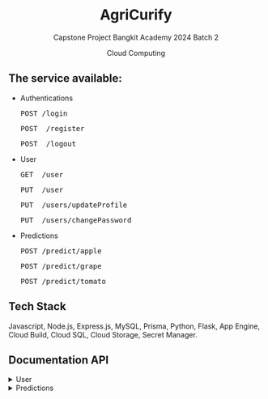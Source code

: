 <h1 align="center">AgriCurify</h1>
<p align="center">Capstone Project Bangkit Academy 2024 Batch 2</p>
<p align="center">Cloud Computing</p>

## The service available:
- Authentications
  <pre>POST /login</pre>
  <pre>POST  /register</pre>
  <pre>POST  /logout</pre>

- User
  <pre>GET  /user</pre>
  <pre>PUT  /user</pre>
  <pre>PUT  /users/updateProfile</pre>
  <pre>PUT  /users/changePassword</pre>

- Predictions
  <pre>POST /predict/apple</pre>
  <pre>POST /predict/grape</pre>
  <pre>POST /predict/tomato</pre>

## Tech Stack 
Javascript, Node.js, Express.js, MySQL, Prisma, Python, Flask, App Engine, Cloud Build, Cloud SQL, Cloud Storage, Secret Manager.

## Documentation API

<details>
  <summary>User</summary>

  - **Register**
  <pre>POST /register</pre>
  Request Body:
  ```json
  {
    "username": "John",
    "email": "john@gmail.com",
    "password": "john12345"
  }
  ```
  Response Body:
  ```json
  {
    "message": "User created successfully"
  }
  ```
  - **Login**
  <pre>POST /login</pre>
  Request Body:
  ```json
  {
    "email": "john@gmail.com",
    "password": "john12345"
  }
  ```
  Response Body:
  ```json
  {
    "message": "Login successful",
    "token": "eyJhbGciOiJIUzI1NiIsInR5cCI6IkpXVCJ9.eyJpZCI6MTMsImVtYWlsIjoiaGVsbG8zQGdtYWlsLmNvbSIsImlhdCI6MTczMzkyMTk1MiwiZXhwIjoxNzM0MDA4MzUyfQ.tmWOVP2LJw_jBUQ27eTiaOcT3ORbQAQcEId_7bjAVf8"
  }
  ```
  - **Logout**
  <pre>POST /logout</pre>
  Response Body:
  ```json
  {
    "message": "Logged out successfully"
  }
  ```
  - **View Profile**
  <pre>GET /users</pre>
  Response Body:
  ```json
  {
    "message": "Success grab data user",
    "data": {
        "name": "John",
        "email": "john@gmail.com",
        "image": "https://i.imgur.com/HFmWnmJ.png"
    }
  }
  ```
  - **Update Profile**
  <pre>POST /users</pre>
  Request Body:
  ```json
  {
    "name": "John D",
    "email": "john@gmail.com"
  }
  ```
  Response Body:
  ```json
  {
    "message": "User updated successfully",
    "data": {
        "id": 1,
        "email": "john@gmail.com",
        "name": "John D",
        "image": "https://i.imgur.com/dETmvGX.png"
    }
  }
  ```
  - **Update Profile Image**
  <pre>POST /users/updateProfile</pre>
  Response Body:
  ```json
  {
    "message": "Profile image updated successfully"
  }
  ```

  - **Change Password**
  <pre>POST /users/changePassword</pre>
  Response Body:
  Request Body:
  ```json
  {
    "oldPassword": "john12345",
    "newPassword": "john123456",
    "confirmPassword": "john123456"
  }
  ```
  Response Body:
  ```json
  {
    "message": "Password successfully updated"
  }
  ```
</details>
<details>
  <summary>Predictions</summary>

  - **Predict**
  <pre>POST /predict/apple</pre>
  Response Body:
  ```json
  {
    "label": "Apple__Apple_scab",
    "confidence": 100.0,
    "disease_info": {
        "description": "Apple scab is a fungal disease that causes dark, sunken lesions on apples.",
        "name": "Apple Scab",
        "treatment": [
            "Grow scab-resistant apple cultivars such as Akane, Chehalis, Liberty, Prima, and Tydeman Red.",
            "Apply nitrogen to fallen leaves in the fall to increase decomposition and make them more palatable to earthworms. Use liquid fish solution or 16-16-16 fertilizer.",
            "Shred fallen leaves in the fall with a lawn mower to speed up decomposition.",
            "Prune trees to improve air circulation.",
            "Avoid wetting foliage when watering.",
            "Apply dolomitic lime in the fall to increase pH and reduce fungal spores.",
            "Spray fungicides (Bonide Captan, wettable sulfur, summer lime sulfur, or Spectracide Immunox) when temperatures are above 60°F and leaves or flowers are wet."
        ]
    },
  }
  ```
</details>